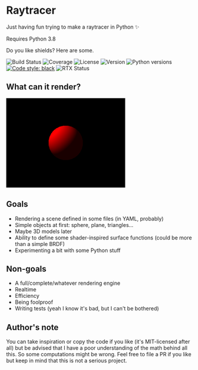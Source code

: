 # Raytracer

Just having fun trying to make a raytracer in Python ✨

Requires Python 3.8

Do you like shields? Here are some.

![Build Status](https://img.shields.io/badge/build-haha-blueviolet)
![Coverage](https://img.shields.io/badge/coverage-over%209000%25-blue)
![License](https://img.shields.io/github/license/spl0k/raytracer)
![Version](https://img.shields.io/badge/pypi-(◕‿◕)-pink)
![Python versions](https://img.shields.io/badge/python-some-important)
[![Code style: black](https://img.shields.io/badge/code%20style-black-black)](https://github.com/ambv/black)
![RTX Status](https://img.shields.io/badge/rtx-off-green)

## What can it render?

![Round](sphere.png?raw=true)

## Goals

- Rendering a scene defined in some files (in YAML, probably)
- Simple objects at first: sphere, plane, triangles...
- Maybe 3D models later
- Ability to define some shader-inspired surface functions (could be more than a
  simple BRDF)
- Experimenting a bit with some Python stuff

## Non-goals

- A full/complete/whatever rendering engine
- Realtime
- Efficiency
- Being foolproof
- Writing tests (yeah I know it's bad, but I can't be bothered)

## Author's note

You can take inspiration or copy the code if you like (it's MIT-licensed after
all) but be advised that I have a poor understanding of the math behind all
this. So some computations might be wrong. Feel free to file a PR if you like
but keep in mind that this is not a serious project.
